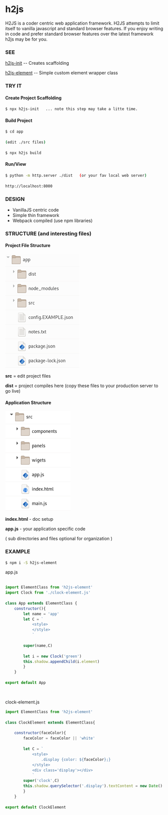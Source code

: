 # h2js
H2JS is a coder centric web application framework.  H2JS attempts to limit itself to vanilla javascript and standard browser features.  If you enjoy writing in code and prefer standard browser features over the latest framework h2js may be for you. 

### SEE
[h2js-init](https://github.com/technomada/h2js-init) -- Creates scaffolding

[h2js-element](https://github.com/technomada/h2js-element) -- Simple custom element wrapper class


### TRY IT

#### Create Project Scaffolding
```sh
$ npx h2js-init   ... note this step may take a litte time.
```


#### Build Project
```sh
$ cd app

(edit ./src files)

$ npx h2js build
```

#### Run/View
```sh
$ python -m http.server ./dist   (or your fav local web server)

http://localhost:8000
```


### DESIGN
- VanillaJS centric code
- Simple thin framework
- Webpack compiled (use npm libraries)


### STRUCTURE (and interesting files)

#### Project File Structure
![File Structure 1](media/files-set-1.png)

**src** = edit project files

**dist** = project compiles here (copy these files to your production server to go live)

#### Application Structure
![File Structure 2](media/files-set-2.png)

**index.html** - doc setup

**app.js** - your application specific code

( sub directories and files optional for organization )


### EXAMPLE
```sh
$ npm i -S h2js-element
```

app.js
```js

import ElementClass from 'h2js-element'
import Clock from './clock-element.js'

class App extends ElementClass {
	constructor(){
		let name = 'app'
		let C = `
			<style>
			</style>
			`

		super(name,C)
		
		let i = new Clock('green')
		this.shadow.appendChild(i.element)	
		}
	}

export default App
```
&nbsp;



clock-element.js
```js
import ElementClass from 'h2js-element'

class ClockElement extends ElementClass{

	constructor(faceColor){
		faceColor = faceColor || 'white'
	
		let C = `
			<style>
				.display {color: ${faceColor};}
			</style>
			<div class='display'></div>
			`
		super('clock',C)
		this.shadow.querySelector('.display').textContent = new Date()
		}
	}

export default ClockElement
```

